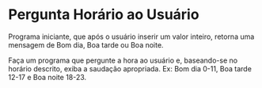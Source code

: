 # Pergunta Horário ao Usuário
 Programa iniciante, que após o usuário inserir um valor inteiro, retorna uma mensagem de Bom dia, Boa tarde ou Boa noite.

Faça um programa que pergunte a hora ao usuário e, baseando-se no horário
descrito, exiba a saudação apropriada. Ex:
Bom dia 0-11, Boa tarde 12-17 e Boa noite 18-23.
